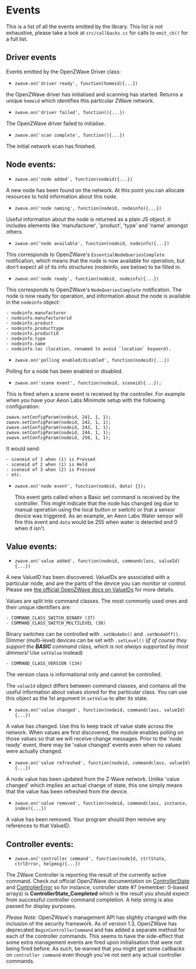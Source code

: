 # Events
This is a list of all the events emitted by the library. This list is not exhaustive, please take a look at `src/callbacks.cc` for calls to `emit_cb()` for a full list.

## Driver events
Events emitted by the OpenZWave Driver class:


* `zwave.on('driver ready', function(homeid){...})`

the OpenZWave driver has initialised and scanning has started.  Returns a unique `homeid` which identifies this particular ZWave network.




* `zwave.on('driver failed', function(){...})`

The OpenZWave driver failed to initialise.




* `zwave.on('scan complete', function(){...})`

The initial network scan has finished.




## Node events:

* `zwave.on('node added', function(nodeid){...})`

A new node has been found on the network.  At this point you can allocate resources to hold information about this node.



* `zwave.on('node naming', function(nodeid, nodeinfo){...})`

Useful information about the node is returned as a plain JS object. It includes elements like 'manufacturer', 'product', 'type' and 'name' amongst others.



* `zwave.on('node available', function(nodeid, nodeinfo){...})`

This corresponds to OpenZWave's `EssentialNodeQueriesComplete` notification, which means that the node is now available for operation, but don't expect all of its info structures (nodeinfo, see below) to be filled in.



* `zwave.on('node ready', function(nodeid, nodeinfo){...})`

This corresponds to OpenZWave's `NodeQueriesComplete` notification. The node is now ready for operation, and information about the node is available in the `nodeinfo` object:

	- nodeinfo.manufacturer
	- nodeinfo.manufacturerid
	- nodeinfo.product
	- nodeinfo.producttype
	- nodeinfo.productid
	- nodeinfo.type
	- nodeinfo.name
	- nodeinfo.loc (location, renamed to avoid `location` keyword).




* `zwave.on('polling enabled/disabled', function(nodeid){...})`

Polling for a node has been enabled or disabled.




* `zwave.on('scene event', function(nodeid, sceneid){...});`  

This is fired when a scene event is received by the controller.
For example when you have your Aeon Labs Minimote setup with the following configuration:

	zwave.setConfigParam(nodeid, 241, 1, 1);
	zwave.setConfigParam(nodeid, 242, 1, 1);
	zwave.setConfigParam(nodeid, 243, 1, 1);
	zwave.setConfigParam(nodeid, 244, 1, 1);
	zwave.setConfigParam(nodeid, 250, 1, 1);

It would send:

	- sceneid of 1 when (1) is Pressed
	- sceneid of 2 when (1) is Held
	- sceneid of 3 when (2) is Pressed
	- etc.




* `zwave.on('node event', function(nodeid, data) {});`

	This event gets called when a Basic set command is received by the controller.
	This might indicate that the node has changed (eg due to manual operation using
	the local button or switch) or that a sensor device was triggered.
	As an example, an Aeon Labs Water sensor will fire this event and `data` would
	be 255 when water is detected and 0 when it isn't.




## Value events:

* `zwave.on('value added', function(nodeid, commandclass, valueId){...})`

A new ValueID has been discovered.  ValueIDs are associated with a particular node, and are the parts of the device you can monitor or control. Please see [the official OpenZWave docs on ValueIDs](http://www.openzwave.com/dev/classOpenZWave_1_1ValueID.html) for more details.

Values are split into command classes.  The most commonly used ones and
their unique identifiers are:

	- COMMAND_CLASS_SWITCH_BINARY (37)
	- COMMAND_CLASS_SWITCH_MULTILEVEL (38)

Binary switches can be controlled with `.setNodeOn()` and `.setNodeOff()`.
Dimmer (multi-level) devices can be set with `.setLevel()` (*if of course they
support the **BASIC** command class, which is not always supported by most dimmers!*
Use `setValue` instead)

	- COMMAND_CLASS_VERSION (134)
The version class is informational only and cannot be controlled.

The `valueId` object differs between command classes, and contains all the useful
information about values stored for the particular class. You can use this object
as the 1st argument in `setValue` to alter its state.




* `zwave.on('value changed', function(nodeid, commandclass, valueId){...})`

A value has changed.  Use this to keep track of value state across the network. When values are first discovered, the module enables polling on those values so that we will receive change messages. Prior to the 'node ready' event, there may be 'value changed' events even when no values were actually changed.




* `zwave.on('value refreshed', function(nodeid, commandclass, valueId){...})`

A node value has been updated from the Z-Wave network. Unlike 'value changed' which implies an actual change of state, this one simply means that the value has been refreshed from the device.




* `zwave.on('value removed', function(nodeid, commandclass, instance, index){...})`

A value has been removed.  Your program should then remove any references to that ValueID.




## Controller events:

* `zwave.on('controller command', function(nodeId, ctrlState, ctrlError, helpmsg){...})`

The ZWave Controller is reporting the result of the currently active command. Check out official OpenZWave documentation on [ControllerState](http://www.openzwave.com/dev/classOpenZWave_1_1Driver.html#a5595393f6aac3175bb17f00cf53356a8) and [ControllerError](http://www.openzwave.com/dev/classOpenZWave_1_1Driver.html#a16d2da7b78f8eefc79ef4046d8148e7c) so for instance, controller state #7 (remember: 0-based arrays) is **ControllerState_Completed** which is the result you should expect from successful controller command completion. A help string is also passed for display purposes.

*Please Note:* OpenZWave's management API has slightly changed with the inclusion of the security framework. As of version 1.3, OpenZWave has deprecated `BeginControllerCommand` and has added a separate method for each of the controller commands. This seems to have the side-effect that some extra management events are fired upon initialisation that were not being fired before. As such, be warned that you might get some callbacks on `controller command` even though you've not sent any actual controller commands.
